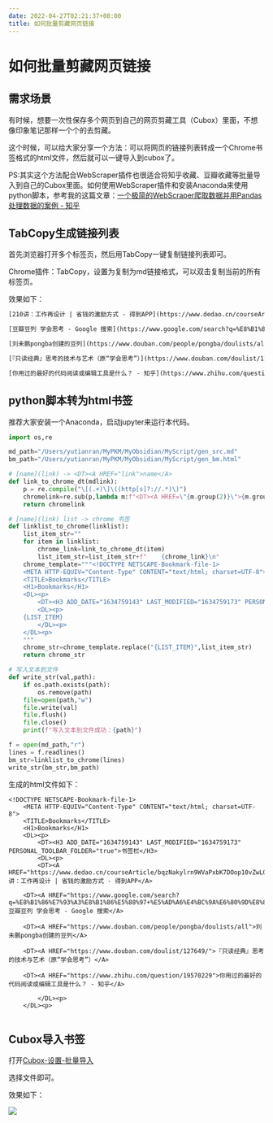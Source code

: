 ```yaml
---
date: 2022-04-27T02:21:37+08:00
title: 如何批量剪藏网页链接
---
```


# 如何批量剪藏网页链接
## 需求场景 

有时候，想要一次性保存多个网页到自己的网页剪藏工具（Cubox）里面，不想像印象笔记那样一个个的去剪藏。

这个时候，可以给大家分享一个方法：可以将网页的链接列表转成一个Chrome书签格式的html文件，然后就可以一键导入到cubox了。

PS:其实这个方法配合WebScraper插件也很适合将知乎收藏、豆瓣收藏等批量导入到自己的Cubox里面。如何使用WebScraper插件和安装Anaconda来使用python脚本，参考我的这篇文章：[一个极简的WebScraper爬取数据并用Pandas处理数据的案例 - 知乎](https://zhuanlan.zhihu.com/p/423850628)

## TabCopy生成链接列表

首先浏览器打开多个标签页，然后用TabCopy一键复制链接列表即可。

Chrome插件：TabCopy，设置为复制为md链接格式，可以双击复制当前的所有标签页。

效果如下：
```txt
[210讲：工作再设计 | 省钱的激励方式 - 得到APP](https://www.dedao.cn/courseArticle/bqzNakylrn9WVaPxbK7DOop10vZwLG)

[豆瓣豆列 学会思考 - Google 搜索](https://www.google.com/search?q=%E8%B1%86%E7%93%A3%E8%B1%86%E5%88%97+%E5%AD%A6%E4%BC%9A%E6%80%9D%E8%80%83)

[刘未鹏pongba创建的豆列](https://www.douban.com/people/pongba/doulists/all)

[『只读经典』思考的技术与艺术（原“学会思考”）](https://www.douban.com/doulist/127649/)

[你用过的最好的代码阅读或编辑工具是什么？ - 知乎](https://www.zhihu.com/question/19570229)
```

## python脚本转为html书签

推荐大家安装一个Anaconda，启动jupyter来运行本代码。

```python
import os,re

md_path="/Users/yutianran/MyPKM/MyObsidian/MyScript/gen_src.md"
bm_path="/Users/yutianran/MyPKM/MyObsidian/MyScript/gen_bm.html"

# [name](link) -> <DT><A HREF="link">name</A>
def link_to_chrome_dt(mdlink):
    p = re.compile("\[(.+)\]\((http[s]?://.*)\)")
    chromelink=re.sub(p,lambda m:f"<DT><A HREF=\"{m.group(2)}\">{m.group(1)}</A>",mdlink)
    return chromelink

# [name](link) list -> chrome 书签
def linklist_to_chrome(linklist):
    list_item_str=""
    for item in linklist:
        chrome_link=link_to_chrome_dt(item)
        list_item_str=list_item_str+f"    {chrome_link}\n"
    chrome_template="""<!DOCTYPE NETSCAPE-Bookmark-file-1>
    <META HTTP-EQUIV="Content-Type" CONTENT="text/html; charset=UTF-8">
    <TITLE>Bookmarks</TITLE>
    <H1>Bookmarks</H1>
    <DL><p>
        <DT><H3 ADD_DATE="1634759143" LAST_MODIFIED="1634759173" PERSONAL_TOOLBAR_FOLDER="true">书签栏</H3>
        <DL><p>
    {LIST_ITEM}
        </DL><p>
    </DL><p>
    """
    chrome_str=chrome_template.replace("{LIST_ITEM}",list_item_str)
    return chrome_str

# 写入文本到文件
def write_str(val,path):
    if os.path.exists(path):
        os.remove(path)
    file=open(path,"w")
    file.write(val)
    file.flush()
    file.close()
    print(f"写入文本到文件成功：{path}")

f = open(md_path,"r") 
lines = f.readlines()
bm_str=linklist_to_chrome(lines)
write_str(bm_str,bm_path)
```

生成的html文件如下：
```
<!DOCTYPE NETSCAPE-Bookmark-file-1>
    <META HTTP-EQUIV="Content-Type" CONTENT="text/html; charset=UTF-8">
    <TITLE>Bookmarks</TITLE>
    <H1>Bookmarks</H1>
    <DL><p>
        <DT><H3 ADD_DATE="1634759143" LAST_MODIFIED="1634759173" PERSONAL_TOOLBAR_FOLDER="true">书签栏</H3>
        <DL><p>
        <DT><A HREF="https://www.dedao.cn/courseArticle/bqzNakylrn9WVaPxbK7DOop10vZwLG">210讲：工作再设计 | 省钱的激励方式 - 得到APP</A>

    <DT><A HREF="https://www.google.com/search?q=%E8%B1%86%E7%93%A3%E8%B1%86%E5%88%97+%E5%AD%A6%E4%BC%9A%E6%80%9D%E8%80%83">豆瓣豆列 学会思考 - Google 搜索</A>

    <DT><A HREF="https://www.douban.com/people/pongba/doulists/all">刘未鹏pongba创建的豆列</A>

    <DT><A HREF="https://www.douban.com/doulist/127649/">『只读经典』思考的技术与艺术（原“学会思考”）</A>

    <DT><A HREF="https://www.zhihu.com/question/19570229">你用过的最好的代码阅读或编辑工具是什么？ - 知乎</A>

        </DL><p>
    </DL><p>
    
```

## Cubox导入书签

打开[Cubox-设置-批量导入](https://cubox.pro/web/setting/import-export)

选择文件即可。

效果如下：

![](https://yupic.oss-cn-shanghai.aliyuncs.com/202203070825291.png)